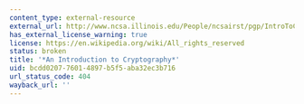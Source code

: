 ```yaml
---
content_type: external-resource
external_url: http://www.ncsa.illinois.edu/People/ncsairst/pgp/IntroToCrypto.pdf
has_external_license_warning: true
license: https://en.wikipedia.org/wiki/All_rights_reserved
status: broken
title: '*An Introduction to Cryptography*'
uid: bcdd0207-7601-4897-b5f5-aba32ec3b716
url_status_code: 404
wayback_url: ''
---
```

